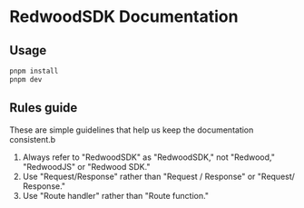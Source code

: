 # RedwoodSDK Documentation

## Usage

```bash
pnpm install
pnpm dev
```

## Rules guide

These are simple guidelines that help us keep the documentation consistent.b

1. Always refer to "RedwoodSDK" as "RedwoodSDK," not "Redwood," "RedwoodJS" or "Redwood SDK."
2. Use "Request/Response" rather than "Request / Response" or "Request/ Response."
3. Use "Route handler" rather than "Route function."
